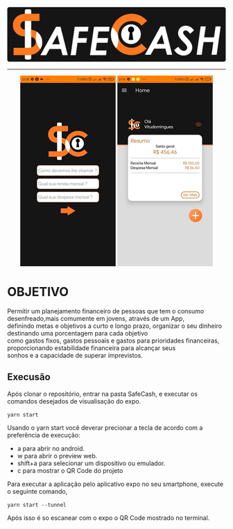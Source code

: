 <div style="text-align:center"><img src="./Imgs-README/TextoLogo.png"></div>
  
---
  
<div style="text-align:center"><img src="./Imgs-README/login.png"> <img src="./Imgs-README/home.png"></div>
  
# OBJETIVO

Permitir um planejamento financeiro de pessoas que tem o consumo desenfreado,mais comumente em jovens, através de um App,  
definindo metas e objetivos a curto e longo prazo, organizar o seu dinheiro destinando uma porcentagem para cada objetivo  
como gastos fixos, gastos pessoais e gastos para prioridades financeiras, proporcionando estabilidade financeira para alcançar seus  
sonhos e a capacidade de superar imprevistos.

## Execusão

Após clonar o repositório, entrar na pasta SafeCash, e executar os comandos desejados de visualisação do expo.
  
```
yarn start
```

Usando o yarn start você deverar precionar a tecla de acordo com a preferência de execução:
  
* a para abrir no android.
* w para abrir o preview web.
* shift+a para selecionar um dispositivo ou emulador.
* c para mostrar o QR Code do projeto
  
Para executar a aplicação pelo aplicativo expo no seu smartphone, execute o seguinte comando,
  
```
yarn start --tunnel
```
  
Após isso é so escanear com o expo o QR Code mostrado no terminal.